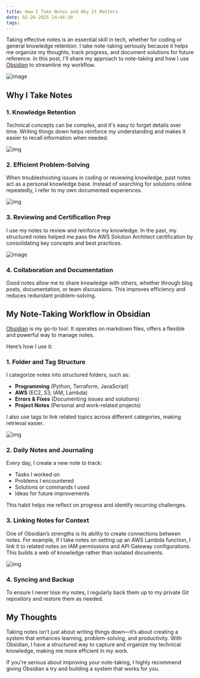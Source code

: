 ```yaml
---
title: How I Take Notes and Why It Matters
date: 02-26-2025 14:44:30
tags:
---
```


Taking effective notes is an essential skill in tech, whether for coding or general knowledge retention. I take note-taking seriously because it helps me organize my thoughts, track progress, and document solutions for future reference. In this post, I'll share my approach to note-taking and how I use [Obsidian](https://obsidian.md/) to streamline my workflow.

![image](https://s3.us-east-1.amazonaws.com/blog.khoah.net/media/taking-note/gif.gif)


## Why I Take Notes

### 1. Knowledge Retention
Technical concepts can be complex, and it's easy to forget details over time. Writing things down helps reinforce my understanding and makes it easier to recall information when needed.

![img](https://s3.us-east-1.amazonaws.com/blog.khoah.net/media/taking-note/tk-1.png)

### 2. Efficient Problem-Solving
When troubleshooting issues in coding or reviewing knowledge, past notes act as a personal knowledge base. Instead of searching for solutions online repeatedly, I refer to my own documented experiences.

![img](https://s3.us-east-1.amazonaws.com/blog.khoah.net/media/taking-note/tk-2.png)

### 3. Reviewing and Certification Prep
I use my notes to review and reinforce my knowledge. In the past, my structured notes helped me pass the AWS Solution Architect certification by consolidating key concepts and best practices.

![image](https://s3.us-east-1.amazonaws.com/blog.khoah.net/media/taking-note/aws_cert.png)

### 4. Collaboration and Documentation
Good notes allow me to share knowledge with others, whether through blog posts, documentation, or team discussions. This improves efficiency and reduces redundant problem-solving.

## My Note-Taking Workflow in Obsidian

[Obsidian](https://obsidian.md/) is my go-to tool. It operates on markdown files, offers a flexible and powerful way to manage notes. 

Here’s how I use it:

### 1. **Folder and Tag Structure**
I categorize notes into structured folders, such as:
- **Programming** (Python, Terraform, JavaScript)
- **AWS** (EC2, S3, IAM, Lambda)
- **Errors & Fixes** (Documenting issues and solutions)
- **Project Notes** (Personal and work-related projects)

I also use tags to link related topics across different categories, making retrieval easier.

![img](https://s3.us-east-1.amazonaws.com/blog.khoah.net/media/taking-note/tk-3.png)

### 2. **Daily Notes and Journaling**
Every day, I create a new note to track:
- Tasks I worked on
- Problems I encountered
- Solutions or commands I used
- Ideas for future improvements

This habit helps me reflect on progress and identify recurring challenges.

### 3. **Linking Notes for Context**
One of Obsidian’s strengths is its ability to create connections between notes. For example, if I take notes on setting up an AWS Lambda function, I link it to related notes on IAM permissions and API Gateway configurations. This builds a web of knowledge rather than isolated documents.

![img](https://s3.us-east-1.amazonaws.com/blog.khoah.net/media/taking-note/tk-5.png)


### 4. **Syncing and Backup**
To ensure I never lose my notes, I regularly back them up to my private Git repository and restore them as needed.

## My Thoughts

Taking notes isn’t just about writing things down—it’s about creating a system that enhances learning, problem-solving, and productivity. 
With Obsidian, I have a structured way to capture and organize my technical knowledge, making me more efficient in my work. 

If you're serious about improving your note-taking, I highly recommend giving Obsidian a try and building a system that works for you.

